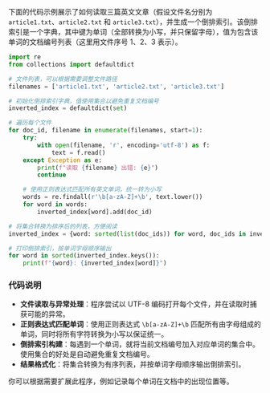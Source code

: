 下面的代码示例展示了如何读取三篇英文文章（假设文件名分别为 `article1.txt`、`article2.txt` 和 `article3.txt`），并生成一个倒排索引。该倒排索引是一个字典，其中键为单词（全部转换为小写，并只保留字母），值为包含该单词的文档编号列表（这里用文件序号 1、2、3 表示）。

```python
import re
from collections import defaultdict

# 文件列表，可以根据需要调整文件路径
filenames = ['article1.txt', 'article2.txt', 'article3.txt']

# 初始化倒排索引字典，值使用集合以避免重复文档编号
inverted_index = defaultdict(set)

# 遍历每个文件
for doc_id, filename in enumerate(filenames, start=1):
    try:
        with open(filename, 'r', encoding='utf-8') as f:
            text = f.read()
    except Exception as e:
        print(f"读取 {filename} 出错: {e}")
        continue

    # 使用正则表达式匹配所有英文单词，统一转为小写
    words = re.findall(r'\b[a-zA-Z]+\b', text.lower())
    for word in words:
        inverted_index[word].add(doc_id)

# 将集合转换为排序后的列表，方便阅读
inverted_index = {word: sorted(list(doc_ids)) for word, doc_ids in inverted_index.items()}

# 打印倒排索引，按单词字母顺序输出
for word in sorted(inverted_index.keys()):
    print(f"{word}: {inverted_index[word]}")
```

### 代码说明

- **文件读取与异常处理**：程序尝试以 UTF-8 编码打开每个文件，并在读取时捕获可能的异常。
- **正则表达式匹配单词**：使用正则表达式 `\b[a-zA-Z]+\b` 匹配所有由字母组成的单词，同时将所有字符转换为小写以保证统一。
- **倒排索引构建**：每遇到一个单词，就将当前文档编号加入对应单词的集合中。使用集合的好处是自动避免重复文档编号。
- **结果格式化**：将集合转换为有序列表，并按单词字母顺序输出倒排索引。

你可以根据需要扩展此程序，例如记录每个单词在文档中的出现位置等。